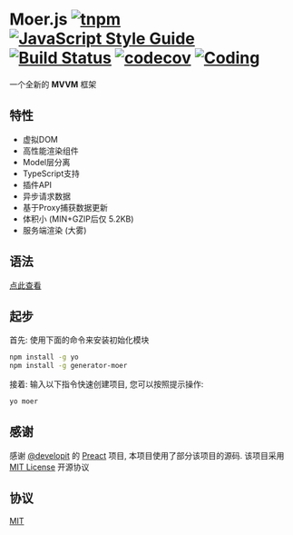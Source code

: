 # Moer.js [![tnpm](http://npm.taobao.org/badge/v/moer.svg?style=flat-square)](http://npm.taobao.org/package/moer) [![JavaScript Style Guide](https://img.shields.io/badge/code%20style-standard-brightgreen.svg)](http://standardjs.com/) [![Build Status](https://travis-ci.org/ShirasawaSama/moer.svg?branch=master)](https://travis-ci.org/ShirasawaSama/moer) [![codecov](https://codecov.io/gh/ShirasawaSama/moer/branch/master/graph/badge.svg)](https://codecov.io/gh/ShirasawaSama/moer) [![Coding](https://img.shields.io/website-up-down-green-red/http/shields.io.svg?label=Coding)](https://coding.net/u/ncbql/p/moer)

一个全新的 **MVVM** 框架

## 特性

- 虚拟DOM
- 高性能渲染组件
- Model层分离
- TypeScript支持
- 插件API
- 异步请求数据
- 基于Proxy捕获数据更新
- 体积小 (MIN+GZIP后仅 5.2KB)
- 服务端渲染 (大雾)

## 语法

[点此查看](./docs.md)

## 起步

首先: 使用下面的命令来安装初始化模块

```bash
npm install -g yo
npm install -g generator-moer
```

接着: 输入以下指令快速创建项目, 您可以按照提示操作:

```bash
yo moer
```

## 感谢

感谢 [@developit](https://github.com/developit) 的 [Preact](https://github.com/developit/preact) 项目, 本项目使用了部分该项目的源码. 该项目采用 [MIT License](https://github.com/developit/preact/blob/master/LICENSE) 开源协议

## 协议

[MIT](./LICENSE)
